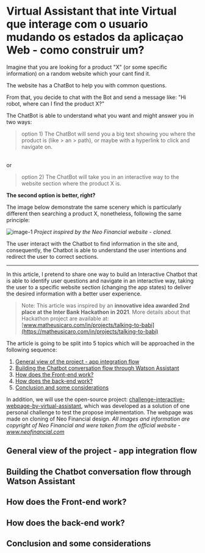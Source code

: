 # Virtual Assistant that inte Virtual que interage com o usuario mudando os estados da aplicaçao Web - como construir um?


Imagine that you are looking for a product "X" (or some specific information) on a random website which your cant find it. 

The website has a ChatBot to help you with common questions.

From that, you decide to chat with the Bot and send a message like: "Hi robot, where can I find the product X?"

The ChatBot is able to understand what you want and might answer you in two ways:

> option 1) The ChatBot will send you a big text showing you where the product is (like > an > path), or maybe with a hyperlink to click and navigate on.

<br>
or
<br> 

> option 2) The ChatBot will take you in an interactive way to the website section where the product X is.

**The second option is better, right?**

The image below demonstrate the same scenery which is particularly different then searching a product X, nonetheless, following the same principle:

![image-1](https://github.com/matheusicaro/article-interactive-virtual-assistant/blob/develop/images/interaction-on-the-platform.gif)
_Project inspired by the Neo Financial website - cloned._

The user interact with the Chatbot to find information in the site and, consequently, the Chatbot is able to understand the user intentions and redirect the user to correct sections. 

---

In this article, I pretend to share one way to build an Interactive Chatbot that is able to identify user questions and navigate in an interactive way, taking the user to a specific website section (changing the app states) to deliver the desired information with a better user experience.

> Note: This article was inspired by an **innovative idea awarded 2nd place at the Inter Bank Hackathon in 2021**. More details about that Hackathon project are available at: [www.matheusicaro.com/in/projects/talking-to-babi](https://matheusicaro.com/in/projects/talking-to-babi)

The article is going to be split into 5 topics which will be approached in the following sequence:

1. [General view of the project - app integration flow](#general-view-of-the-project---app-integration-flow)
2. [Building the Chatbot conversation flow through Watson Assistant](#building-the-chatbot-conversation-flow-through-watson-assistant)
3. [How does the Front-end work?](#how-does-the-front-end-work)
4. [How does the back-end work?](#how-does-the-back-end-work)
5. [Conclusion and some considerations](#conclusion-and-some-considerations)

In addition, we will use the open-source project: [challenge-interactive-webpage-by-virtual-assistant](https://github.com/matheusicaro/challenge-interactive-webpage-by-virtual-assistant), which was developed as a solution of one personal challenge to test the propose implementation. The webpage was made on cloning of Neo Financial design. _All images and information are copyright of Neo Financial and were taken from the official website - www.neofinancial.com_


## General view of the project - app integration flow


## Building the Chatbot conversation flow through Watson Assistant

## How does the Front-end work?

## How does the back-end work?

## Conclusion and some considerations
